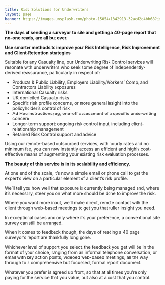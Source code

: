 ```yaml
---
title: Risk Solutions for Underwriters
layout: page
banner: https://images.unsplash.com/photo-1505441342913-32acd2c4bb68?ixlib=rb-1.2.1&ixid=eyJhcHBfaWQiOjEyMDd9&auto=format&fit=crop&w=1200&q=60
---
```


**The days of sending a surveyor to site and getting a 40-page report that no-one reads, are all but over.**

**Use smarter methods to improve your Risk Intelligence, Risk Improvement and Client-Retention strategies**

Suitable for any Casualty line, our Underwriting Risk Control services will resonate with underwriters who seek some degree of independently-derived reassurance, particularly in respect of:

* Products & Public Liability, Employers Liability/Workers’ Comp, and Contractors Liability exposures
* International Casualty risks
* UK domiciled Casualty risks
* Specific risk profile concerns, or more general insight into the policyholder’s control of risk
* Ad Hoc instructions; eg, one-off assessment of a specific underwriting concern 
* Longer-term support; ongoing risk control input, including client-relationship management
* Retained Risk Control support and advice

Using our remote-based outsourced services, with hourly rates and no minimum fee, you can now instantly access an efficient and highly cost-effective means of augmenting your existing risk evaluation processes.

**The beauty of this service is in its scalability and efficiency.**

At one end of the scale, it’s now a simple email or phone call to get the expert’s view on a particular element of a client’s risk profile.  

We’ll tell you how well that exposure is currently being managed and, where it’s necessary, steer you on what more should be done to improve the risk.

Where you want more input, we’ll make direct, remote contact with the client through web-based meetings to get you that fuller insight you need.

In exceptional cases and only where it’s your preference, a conventional site survey can still be arranged.

When it comes to feedback though, the days of reading a 40 page surveyor’s report are thankfully long gone.

Whichever level of support you select, the feedback you get will be in the format of your choice, ranging from an informal telephone conversation, or email with key action points, videoed web-based meetings, all the way through to a comprehensive but focussed, formal report document.

Whatever you prefer is agreed up front, so that at all times you’re only paying for the service that you value, but also at a cost that you control.
